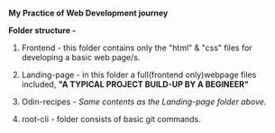 **My Practice of Web Development journey**

**Folder structure -**

1) Frontend - this folder contains only the "html" & "css" files for developing a basic web page/s.

2) Landing-page - in this folder a full(frontend only)webpage files included, **"A TYPICAL PROJECT BUILD-UP BY A BEGINEER"**

3) Odin-recipes - *Same contents as the Landing-page folder above.*

4) root-cli - folder consists of basic git commands.
